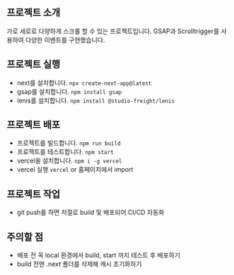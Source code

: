 ## 프로젝트 소개
가로 세로로 다양하게 스크롤 할 수 있는 프로젝트입니다.
GSAP과 Scrolltrigger를 사용하여 다양한 이벤트를 구현했습니다. 

## 프로젝트 실행
- next를 설치합니다. `npx create-next-app@latest` 
- gsap를 설치합니다. `npm install gsap`
- lenis를 설치합니다. `npm install @studio-freight/lenis` 
 

 ## 프로젝트 배포
 - 프로젝트를 빌드합니다. `npm run build`
 - 프로젝트를 테스트합니다. `npm start`
 - vercel을 설치합니다. `npm i -g vercel`
 - vercel 실행 `vercel` or 홈페이지에서 import

 ## 프로젝트 작업
  - git push를 하면 저절로 build 및 배포되어 CI/CD 자동화 

## 주의할 점
- 배포 전 꼭 local 환경에서 build, start 까지 테스트 후 배포하기 
- build 전엔 .next 폴더를 삭제해 캐시 초기화하기 

